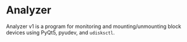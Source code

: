 # Analyzer
Analyzer v1 is a program for monitoring and mounting/unmounting block devices using PyQt5, pyudev, and `udisksctl`.
